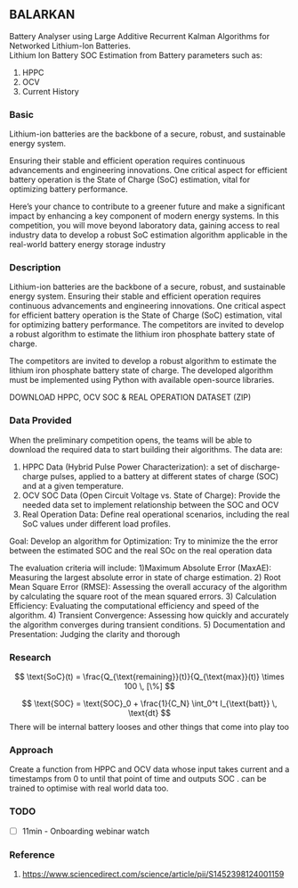## BALARKAN
Battery Analyser using Large Additive Recurrent Kalman Algorithms for Networked Lithium-Ion Batteries. \
Lithium Ion Battery SOC Estimation from Battery parameters such as:

1. HPPC
2. OCV
3. Current History

### Basic 
Lithium-ion batteries are the backbone of a secure, robust, and sustainable energy system.

Ensuring their stable and efficient operation requires continuous advancements and engineering innovations. One critical aspect for efficient battery operation is the State of Charge (SoC) estimation, vital for optimizing battery performance.

Here’s your chance to contribute to a greener future and make a significant impact by enhancing a key component of modern energy systems. In this competition, you will move beyond laboratory data, gaining access to real industry data to develop a robust SoC estimation algorithm applicable in the real-world battery energy storage industry

### Description
Lithium-ion batteries are the backbone of a secure, robust, and sustainable
energy system.
Ensuring their stable and efficient operation requires continuous advancements and
engineering innovations. One critical aspect for efficient battery operation is the
State of Charge (SoC) estimation, vital for optimizing battery performance.
The competitors are invited to develop a robust algorithm to estimate the lithium
iron phosphate battery state of charge.

The competitors are invited to develop a robust algorithm to estimate the lithium iron phosphate battery state of charge.
The developed algorithm must be implemented using Python with available open-source libraries.

DOWNLOAD HPPC, OCV SOC & REAL OPERATION DATASET (ZIP)


### Data Provided

When the preliminary competition opens, the teams will be able to download the
required data to start building their algorithms. The data are:

1) HPPC Data (Hybrid Pulse Power Characterization): a set of discharge-charge pulses, applied to a battery at different states of charge (SOC) and at a given temperature.
2) OCV SOC Data (Open Circuit Voltage vs. State of Charge): Provide the needed data set to implement relationship between the SOC and OCV
3) Real Operation Data: Define real operational scenarios, including the real SoC values under different load profiles.

Goal:
Develop an algorithm for Optimization: Try to minimize the the error between the
estimated SOC and the real SOc on the real operation data


The evaluation criteria will include:
1)Maximum Absolute Error (MaxAE): Measuring the largest absolute error in state of charge estimation.
2) Root Mean Square Error (RMSE): Assessing the overall accuracy of the algorithm by calculating the square root of the mean squared errors.
3) Calculation Efficiency: Evaluating the computational efficiency and speed of the algorithm.
4) Transient Convergence: Assessing how quickly and accurately the algorithm converges during transient conditions.
5) Documentation and Presentation: Judging the clarity and thorough

### Research
$$
\text{SoC}(t) = \frac{Q_{\text{remaining}}(t)}{Q_{\text{max}}(t)} \times 100 \, [\%]
$$

$$ 
\text{SOC} = \text{SOC}_0 + \frac{1}{C_N} \int_0^t I_{\text{batt}} \, \text{dt}
$$
There will be internal battery looses and other things that come into play too

### Approach
Create a function from HPPC and OCV data whose input takes current and a timestamps from 0 to until that point of time and outputs SOC . can be trained to optimise with real world data too.


### TODO
- [ ] 11min - Onboarding webinar watch

### Reference

1. https://www.sciencedirect.com/science/article/pii/S1452398124001159